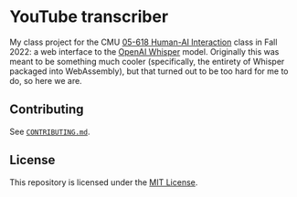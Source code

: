 # YouTube transcriber

My class project for the CMU [05-618 Human-AI
Interaction](https://sites.google.com/andrew.cmu.edu/haii-cmu) class in Fall
2022: a web interface to the [OpenAI Whisper](https://openai.com/blog/whisper/)
model. Originally this was meant to be something much cooler (specifically, the
entirety of Whisper packaged into WebAssembly), but that turned out to be too
hard for me to do, so here we are.

## Contributing

See [`CONTRIBUTING.md`](CONTRIBUTING.md).

## License

This repository is licensed under the [MIT License](LICENSE).
